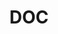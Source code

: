 ---
name: Mary Bohman
department: Department of Commerce
sub-department: Bureau of Economic Analysis^
title: DOC
---